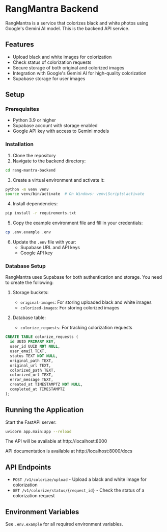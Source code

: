 # RangMantra Backend

RangMantra is a service that colorizes black and white photos using Google's Gemini AI model. This is the backend API service.

## Features

- Upload black and white images for colorization
- Check status of colorization requests
- Secure storage of both original and colorized images
- Integration with Google's Gemini AI for high-quality colorization
- Supabase storage for user images

## Setup

### Prerequisites

- Python 3.9 or higher
- Supabase account with storage enabled
- Google API key with access to Gemini models

### Installation

1. Clone the repository
2. Navigate to the backend directory:

```bash
cd rang-mantra-backend
```

3. Create a virtual environment and activate it:

```bash
python -m venv venv
source venv/bin/activate  # On Windows: venv\Scripts\activate
```

4. Install dependencies:

```bash
pip install -r requirements.txt
```

5. Copy the example environment file and fill in your credentials:

```bash
cp .env.example .env
```

6. Update the `.env` file with your:
   - Supabase URL and API keys
   - Google API key

### Database Setup

RangMantra uses Supabase for both authentication and storage. You need to create the following:

1. Storage buckets:
   - `original-images`: For storing uploaded black and white images
   - `colorized-images`: For storing colorized images

2. Database table:
   - `colorize_requests`: For tracking colorization requests

```sql
CREATE TABLE colorize_requests (
  id UUID PRIMARY KEY,
  user_id UUID NOT NULL,
  user_email TEXT,
  status TEXT NOT NULL,
  original_path TEXT,
  original_url TEXT,
  colorized_path TEXT,
  colorized_url TEXT,
  error_message TEXT,
  created_at TIMESTAMPTZ NOT NULL,
  completed_at TIMESTAMPTZ
);
```

## Running the Application

Start the FastAPI server:

```bash
uvicorn app.main:app --reload
```

The API will be available at http://localhost:8000

API documentation is available at http://localhost:8000/docs

## API Endpoints

- `POST /v1/colorize/upload` - Upload a black and white image for colorization
- `GET /v1/colorize/status/{request_id}` - Check the status of a colorization request

## Environment Variables

See `.env.example` for all required environment variables.